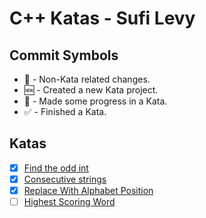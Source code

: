 # C++ Katas - Sufi Levy

## Commit Symbols
- 📝 - Non-Kata related changes.
- 🆕 - Created a new Kata project.
- 💾 - Made some progress in a Kata.
- ✅ - Finished a Kata.

## Katas
- [x] [Find the odd int](https://www.codewars.com/kata/54da5a58ea159efa38000836/train/cpp)
- [x] [Consecutive strings](https://www.codewars.com/kata/56a5d994ac971f1ac500003e/train/cpp)
- [x] [Replace With Alphabet Position](https://www.codewars.com/kata/546f922b54af40e1e90001da/train/cpp)
- [ ] [Highest Scoring Word](https://www.codewars.com/kata/57eb8fcdf670e99d9b000272/train/cpp)
